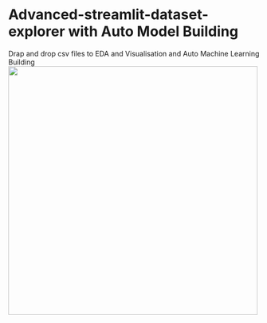 # Advanced-streamlit-dataset-explorer with Auto Model Building
Drap and drop csv files to EDA and Visualisation and Auto Machine Learning Building
<img src="screenshot-2" height="500" width="500">
